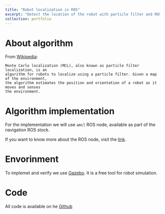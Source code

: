 ```yaml
---
title: "Robot localization in ROS"
excerpt: "Detect the location of the robot with particle filter and ROS<br/><img src='/images/projects/RobotLocalization.png'>"
collection: portfolio
---
```



About algorithm
====

From [Wikipedia](https://en.wikipedia.org/wiki/Monte_Carlo_localization):
```
Monte Carlo localization (MCL), also known as particle filter localization, is an 
algorithm for robots to localize using a particle filter. Given a map of the environment, 
the algorithm estimates the position and orientation of a robot as it moves and senses 
the environment.
```


Algorithm implementation
====

For the implementation we will use `amcl` ROS node, available as part of the navigation ROS stock. 

If you want to know more about the ROS node, visit the [link](http://wiki.ros.org/amcl).


Envorinment
====

To implemet and verify we use [Gazebo](http://gazebosim.org/). It is a free tool for robot simulation.


Code
====

All code is available on he [Github](https://github.com/kurbakov/robot-localization)
